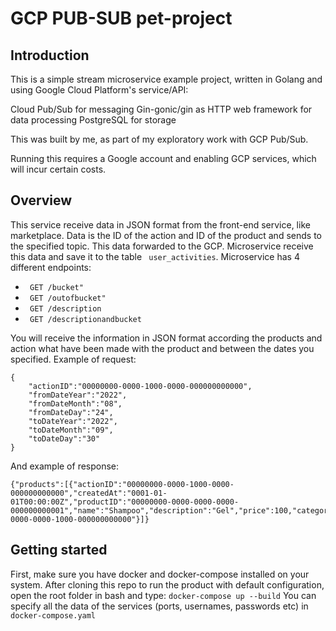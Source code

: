 # GCP PUB-SUB pet-project

## Introduction
This is a simple stream microservice example project, written in Golang and using Google Cloud Platform's service/API:

Cloud Pub/Sub for messaging
Gin-gonic/gin as HTTP web framework for data processing
PostgreSQL for storage

This was built by me, as part of my exploratory work with GCP Pub/Sub.

Running this requires a Google account and enabling GCP services, which will incur certain costs.


## Overview
This service receive data in JSON format from the front-end service, like marketplace. Data is the ID of the action and ID of the product and sends to the specified topic.
This data forwarded to the GCP.
Microservice receive this data and save it to the table ``` user_activities```.
Microservice has 4 different endpoints:
- ``` GET /bucket"```
- ``` GET /outofbucket"```
- ``` GET /description```
- ``` GET /descriptionandbucket```

You will receive the information in JSON format according the products and action what have been made with the product and between the dates you specified.
Example of request:
```
{
    "actionID":"00000000-0000-1000-0000-000000000000",
    "fromDateYear":"2022",
    "fromDateMonth":"08",
    "fromDateDay":"24",
    "toDateYear":"2022",
    "toDateMonth":"09",
    "toDateDay":"30"
} 
```
And example of response:
```
{"products":[{"actionID":"00000000-0000-1000-0000-000000000000","createdAt":"0001-01-01T00:00:00Z","productID":"00000000-0000-0000-0000-000000000001","name":"Shampoo","description":"Gel","price":100,"category":"00000000-0000-0000-1000-000000000000"}]}
```
## Getting started
First, make sure you have docker and docker-compose installed on your system. After cloning this repo to run the product with default configuration, open the root folder in bash and type:
```docker-compose up --build```
You can specify all the data of the services (ports, usernames, passwords etc) in ```docker-compose.yaml```